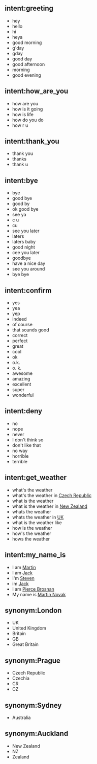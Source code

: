 ## intent:greeting
- hey
- hello
- hi
- heya
- good morning
- g'day
- gday
- good day
- good afternoon
- morning
- good evening

## intent:how_are_you
- how are you
- how is it going
- how is life
- how do you do
- how r u

## intent:thank_you
- thank you
- thanks
- thank u

## intent:bye
- bye
- good bye
- good by
- ok good bye
- see ya
- c u
- cu
- see you later
- laters
- laters baby
- good night
- cee you later
- goodbye
- have a nice day
- see you around
- bye bye

## intent:confirm
- yes
- yea
- yep
- indeed
- of course
- that sounds good
- correct
- perfect
- great
- cool
- ok
- o.k.
- o. k.
- awesome
- amazing
- excellent
- super
- wonderful

## intent:deny
- no
- nope
- never
- I don't think so
- don't like that
- no way
- horrible
- terrible

## intent:get_weather
- what's the weather
- what's the weather in [Czech Republic](GPE)
- what is the weather
- what is the weather in [New Zealand](GPE)
- whats the weather
- whats the weather in [UK](GPE)
- what is the weather like
- how is the weather
- how's the weather
- hows the weather

## intent:my_name_is
- I am [Martin](PERSON)
- I am [Jack](PERSON)
- I'm [Steven](PERSON)
- im [Jack](PERSON)
- I am [Pierce Brosnan](PERSON)
- My name is [Martin Novak](PERSON)

## synonym:London
- UK
- United Kingdom
- Britain
- GB
- Great Britain

## synonym:Prague
- Czech Republic
- Czechia
- CR
- CZ

## synonym:Sydney
- Australia

## synonym:Auckland
- New Zealand
- NZ
- Zealand